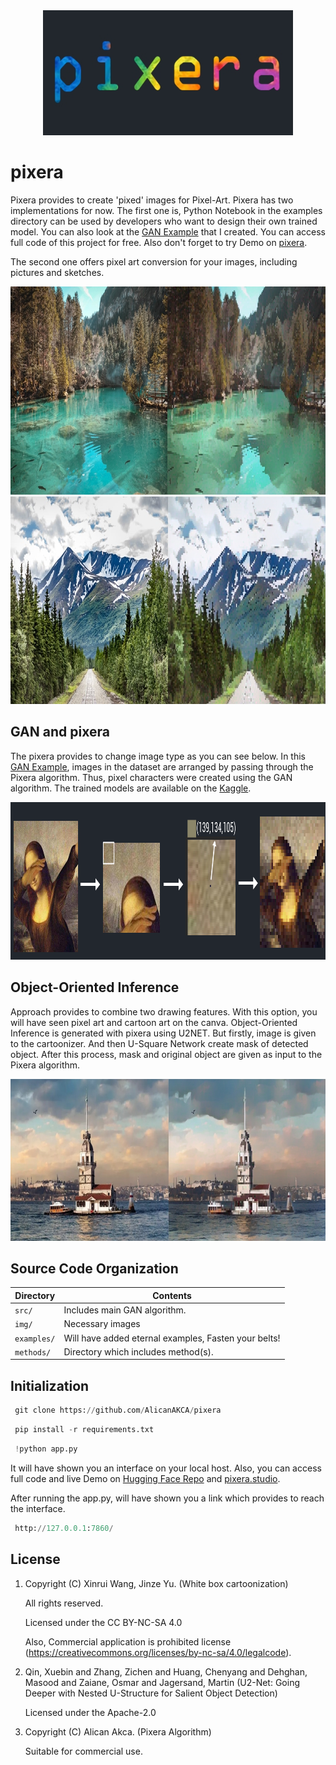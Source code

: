 <a name="logo"/>
<div align="center">
<a href="https://github.com/AlicanAKCA/pixera" target="_blank">
<img src="img/logo.jpg" alt="" width="400" height="200"></img>
</a>
</div>

# pixera
Pixera provides to create 'pixed' images for Pixel-Art. Pixera has two implementations for now. The first one is, Python Notebook in the examples directory can be used by developers who want to design their own trained model. You can also look at the [GAN Example](examples/GANExample1.ipynb) that I created. You can access full code of this project for free. Also don't forget to try Demo on [pixera](https://pixera.studio). 

The second one offers pixel art conversion for your images, including pictures and sketches. 

<a name="logo"/>
<div align="center">
<a href="https://github.com/AlicanAKCA/pixera" target="_blank">
<img src="img/example_2.jpg" alt="" width="1008" height="333"></img>
</a>
</div>

</div>
<a name="logo"/>
<div align="center">
<a href="https://github.com/AlicanAKCA/pixera" target="_blank">
<img src="img/examples_4.jpg" alt="" width="996" height="332"></img>
</a>
</div>

## GAN and pixera

The pixera provides to change image type as you can see below. In this [GAN Example](/examples), images in the dataset are arranged by passing through the Pixera algorithm. Thus, pixel characters were created using the GAN algorithm. The trained models are available on the [Kaggle](https://www.kaggle.com/code/alicanakca/gan-example).

<a name="logo"/>
<div align="center">
<a href="https://github.com/AlicanAKCA/pixera" target="_blank">
<img src="img/method_1.png" alt="" width="1024" height="252"></img>
</a>
</div>

## Object-Oriented Inference

Approach provides to combine two drawing features. With this option, you will have seen pixel art and cartoon art on the canva. Object-Oriented Inference is generated with pixera using U2NET. But firstly, image is given to the cartoonizer. And then U-Square Network create mask of detected object. After this process, mask and original object are given as input to the Pixera algorithm. 

<a name="logo"/>
<div align="center">
<a href="https://github.com/AlicanAKCA/pixera" target="_blank">
<img src="img/example_3.jpg" alt="" width="935" height="259"></img>
</a>
</div>

## Source Code Organization

| Directory             | Contents                                                           |
| -                     | -                                                                  |
| `src/`                | Includes main GAN algorithm. |
| `img/`                | Necessary images |
| `examples/`           | Will have added eternal examples, Fasten your belts!  |
| `methods/`            | Directory which includes method(s).|

## Initialization

```python
 git clone https://github.com/AlicanAKCA/pixera
```
```python
 pip install -r requirements.txt
```
```python
 !python app.py
```
It will have shown you an interface on your local host. Also, you can access full code and live Demo on [Hugging Face Repo](https://huggingface.co/spaces/Alican/pixera) and [pixera.studio](https://pixera.studio/create.html).

After running the app.py, will have shown you a link which provides to reach the interface.

```python
 http://127.0.0.1:7860/
```
## License

1. Copyright (C) Xinrui Wang, Jinze Yu. (White box cartoonization)

     All rights reserved.
     
     Licensed under the CC BY-NC-SA 4.0
     
     Also, Commercial application is prohibited license (https://creativecommons.org/licenses/by-nc-sa/4.0/legalcode).

2. Qin, Xuebin and Zhang, Zichen and Huang, Chenyang and Dehghan, Masood and Zaiane, Osmar and Jagersand, Martin (U2-Net: Going Deeper with Nested U-Structure for Salient Object Detection)

     Licensed under the Apache-2.0 

3. Copyright (C) Alican Akca. (Pixera Algorithm)

     Suitable for commercial use.
